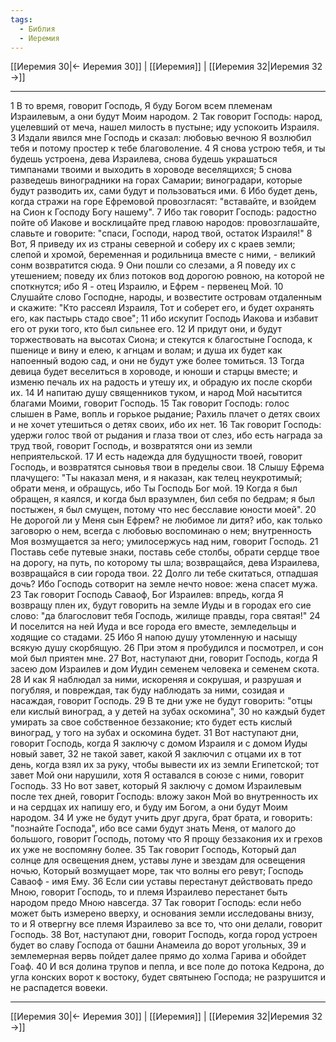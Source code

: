 ```yaml
---
tags:
  - Библия
  - Иеремия
---
```

[[Иеремия 30|← Иеремия 30]] | [[Иеремия]] | [[Иеремия 32|Иеремия 32 →]]

---
1 В то время, говорит Господь, Я буду Богом всем племенам Израилевым, а они будут Моим народом.
2 Так говорит Господь: народ, уцелевший от меча, нашел милость в пустыне; иду успокоить Израиля.
3 Издали явился мне Господь и сказал: любовью вечною Я возлюбил тебя и потому простер к тебе благоволение.
4 Я снова устрою тебя, и ты будешь устроена, дева Израилева, снова будешь украшаться тимпанами твоими и выходить в хороводе веселящихся;
5 снова разведешь виноградники на горах Самарии; виноградари, которые будут разводить их, сами будут и пользоваться ими.
6 Ибо будет день, когда стражи на горе Ефремовой провозгласят: "вставайте, и взойдем на Сион к Господу Богу нашему".
7 Ибо так говорит Господь: радостно пойте об Иакове и восклицайте пред главою народов: провозглашайте, славьте и говорите: "спаси, Господи, народ твой, остаток Израиля!"
8 Вот, Я приведу их из страны северной и соберу их с краев земли; слепой и хромой, беременная и родильница вместе с ними, - великий сонм возвратится сюда.
9 Они пошли со слезами, а Я поведу их с утешением; поведу их близ потоков вод дорогою ровною, на которой не споткнутся; ибо Я - отец Израилю, и Ефрем - первенец Мой.
10 Слушайте слово Господне, народы, и возвестите островам отдаленным и скажите: "Кто рассеял Израиля, Тот и соберет его, и будет охранять его, как пастырь стадо свое";
11 ибо искупит Господь Иакова и избавит его от руки того, кто был сильнее его.
12 И придут они, и будут торжествовать на высотах Сиона; и стекутся к благостыне Господа, к пшенице и вину и елею, к агнцам и волам; и душа их будет как напоенный водою сад, и они не будут уже более томиться.
13 Тогда девица будет веселиться в хороводе, и юноши и старцы вместе; и изменю печаль их на радость и утешу их, и обрадую их после скорби их.
14 И напитаю душу священников туком, и народ Мой насытится благами Моими, говорит Господь.
15 Так говорит Господь: голос слышен в Раме, вопль и горькое рыдание; Рахиль плачет о детях своих и не хочет утешиться о детях своих, ибо их нет.
16 Так говорит Господь: удержи голос твой от рыдания и глаза твои от слез, ибо есть награда за труд твой, говорит Господь, и возвратятся они из земли неприятельской.
17 И есть надежда для будущности твоей, говорит Господь, и возвратятся сыновья твои в пределы свои.
18 Слышу Ефрема плачущего: "Ты наказал меня, и я наказан, как телец неукротимый; обрати меня, и обращусь, ибо Ты Господь Бог мой.
19 Когда я был обращен, я каялся, и когда был вразумлен, бил себя по бедрам; я был постыжен, я был смущен, потому что нес бесславие юности моей".
20 Не дорогой ли у Меня сын Ефрем? не любимое ли дитя? ибо, как только заговорю о нем, всегда с любовью воспоминаю о нем; внутренность Моя возмущается за него; умилосержусь над ним, говорит Господь.
21 Поставь себе путевые знаки, поставь себе столбы, обрати сердце твое на дорогу, на путь, по которому ты шла; возвращайся, дева Израилева, возвращайся в сии города твои.
22 Долго ли тебе скитаться, отпадшая дочь? Ибо Господь сотворит на земле нечто новое: жена спасет мужа.
23 Так говорит Господь Саваоф, Бог Израилев: впредь, когда Я возвращу плен их, будут говорить на земле Иуды и в городах его сие слово: "да благословит тебя Господь, жилище правды, гора святая!"
24 И поселится на ней Иуда и все города его вместе, земледельцы и ходящие со стадами.
25 Ибо Я напою душу утомленную и насыщу всякую душу скорбящую.
26 При этом я пробудился и посмотрел, и сон мой был приятен мне.
27 Вот, наступают дни, говорит Господь, когда Я засею дом Израилев и дом Иудин семенем человека и семенем скота.
28 И как Я наблюдал за ними, искореняя и сокрушая, и разрушая и погубляя, и повреждая, так буду наблюдать за ними, созидая и насаждая, говорит Господь.
29 В те дни уже не будут говорить: "отцы ели кислый виноград, а у детей на зубах оскомина",
30 но каждый будет умирать за свое собственное беззаконие; кто будет есть кислый виноград, у того на зубах и оскомина будет.
31 Вот наступают дни, говорит Господь, когда Я заключу с домом Израиля и с домом Иуды новый завет,
32 не такой завет, какой Я заключил с отцами их в тот день, когда взял их за руку, чтобы вывести их из земли Египетской; тот завет Мой они нарушили, хотя Я оставался в союзе с ними, говорит Господь.
33 Но вот завет, который Я заключу с домом Израилевым после тех дней, говорит Господь: вложу закон Мой во внутренность их и на сердцах их напишу его, и буду им Богом, а они будут Моим народом.
34 И уже не будут учить друг друга, брат брата, и говорить: "познайте Господа", ибо все сами будут знать Меня, от малого до большого, говорит Господь, потому что Я прощу беззакония их и грехов их уже не воспомяну более.
35 Так говорит Господь, Который дал солнце для освещения днем, уставы луне и звездам для освещения ночью, Который возмущает море, так что волны его ревут; Господь Саваоф - имя Ему.
36 Если сии уставы перестанут действовать предо Мною, говорит Господь, то и племя Израилево перестанет быть народом предо Мною навсегда.
37 Так говорит Господь: если небо может быть измерено вверху, и основания земли исследованы внизу, то и Я отвергну все племя Израилево за все то, что они делали, говорит Господь.
38 Вот, наступают дни, говорит Господь, когда город устроен будет во славу Господа от башни Анамеила до ворот угольных,
39 и землемерная вервь пойдет далее прямо до холма Гарива и обойдет Гоаф.
40 И вся долина трупов и пепла, и все поле до потока Кедрона, до угла конских ворот к востоку, будет святынею Господа; не разрушится и не распадется вовеки.

---
[[Иеремия 30|← Иеремия 30]] | [[Иеремия]] | [[Иеремия 32|Иеремия 32 →]]
